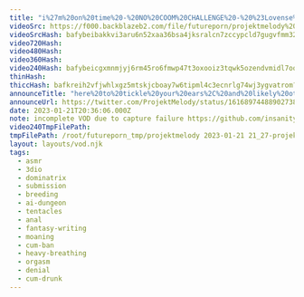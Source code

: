 ```yaml
---
title: "i%27m%20on%20time%20-%20NO%20COOM%20CHALLENGE%20-%20%23Lovense%20Active%20-%20%23anime%20%23hentai"
videoSrc: https://f000.backblazeb2.com/file/futureporn/projektmelody%202023-01-21%2021_27-projektmelody.mp4
videoSrcHash: bafybeibakkvi3aru6n52xaa36bsa4jksralcn7zccypcld7gugvfmm32re?filename=projektmelody-chaturbate-20230121T203606Z-source.mp4
video720Hash: 
video480Hash: 
video360Hash: 
video240Hash: bafybeicgxmnmjyj6rm45ro6fmwp47t3oxooiz3tqwk5ozendvmidl7oqk4?filename=projektmelody-chaturbate-20230121T203606Z-240p.mp4
thinHash: 
thiccHash: bafkreih2vfjwhlxgz5mtskjcboay7w6tipml4c3ecnrlg74wj3ygvatrom?filename=20230121T203606Z-thicc.jpg
announceTitle: "here%20to%20tickle%20your%20ears%2C%20and%20likely%20other%20places%20%3E.%3C"
announceUrl: https://twitter.com/ProjektMelody/status/1616897448890273807
date: 2023-01-21T20:36:06.000Z
note: incomplete VOD due to capture failure https://github.com/insanity54/futureporn/issues/119
video240TmpFilePath: 
tmpFilePath: /root/futureporn_tmp/projektmelody 2023-01-21 21_27-projektmelody.mp4
layout: layouts/vod.njk
tags:
  - asmr
  - 3dio
  - dominatrix
  - submission
  - breeding
  - ai-dungeon
  - tentacles
  - anal
  - fantasy-writing
  - moaning
  - cum-ban
  - heavy-breathing
  - orgasm
  - denial
  - cum-drunk
---
```


